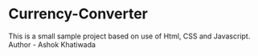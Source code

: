# Currency-Converter
This is a small sample project based on use of Html, CSS and Javascript.
Author - Ashok Khatiwada
